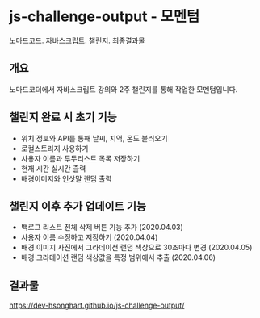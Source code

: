 # js-challenge-output - 모멘텀
노마드코드. 자바스크립트. 챌린지. 최종결과물


## 개요
노마드코더에서 자바스크립트 강의와 2주 챌린지를 통해 작업한 모멘텀입니다.

## 챌린지 완료 시 초기 기능
- 위치 정보와 API를 통해 날씨, 지역, 온도 불러오기
- 로컬스토리지 사용하기
- 사용자 이름과 투두리스트 목록 저장하기
- 현재 시간 실시간 출력
- 배경이미지와 인삿말 랜덤 출력

## 챌린지 이후 추가 업데이트 기능
- 백로그 리스트 전체 삭제 버튼 기능 추가 (2020.04.03)
- 사용자 이름 수정하고 저장하기 (2020.04.04)
- 배경 이미지 사진에서 그라데이션 랜덤 색상으로 30초마다 변경 (2020.04.05)
- 배경 그라데이션 랜덤 색상값을 특정 범위에서 추출 (2020.04.06)

## 결과물
https://dev-hsonghart.github.io/js-challenge-output/
